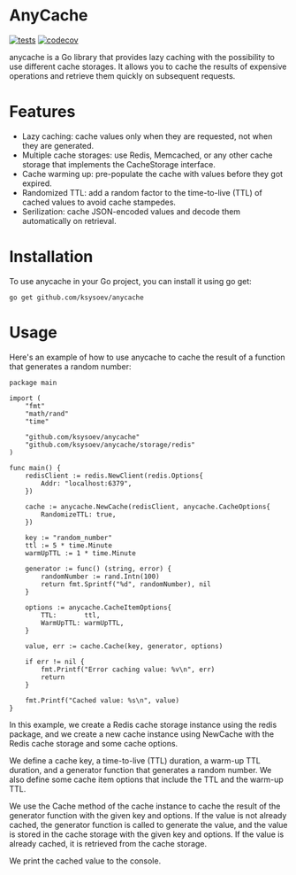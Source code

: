 # AnyCache

[![tests](https://github.com/ksysoev/anycache/actions/workflows/main.yml/badge.svg)](https://github.com/ksysoev/anycache/actions/workflows/main.yml)
[![codecov](https://codecov.io/gh/ksysoev/anycache/branch/main/graph/badge.svg?token=J7936BN4R2)](https://codecov.io/gh/ksysoev/anycache)

anycache is a Go library that provides lazy caching with the possibility to use different cache storages. It allows you to cache the results of expensive operations and retrieve them quickly on subsequent requests.

# Features

- Lazy caching: cache values only when they are requested, not when they are generated.
- Multiple cache storages: use Redis, Memcached, or any other cache storage that implements the CacheStorage interface.
- Cache warming up: pre-populate the cache with values before they got expired.
- Randomized TTL: add a random factor to the time-to-live (TTL) of cached values to avoid cache stampedes.
- Serilization: cache JSON-encoded values and decode them automatically on retrieval.

# Installation

To use anycache in your Go project, you can install it using go get:

```
go get github.com/ksysoev/anycache
```

# Usage

Here's an example of how to use anycache to cache the result of a function that generates a random number:

```
package main

import (
    "fmt"
    "math/rand"
    "time"

    "github.com/ksysoev/anycache"
    "github.com/ksysoev/anycache/storage/redis"
)

func main() {
    redisClient := redis.NewClient(redis.Options{
        Addr: "localhost:6379",
    })

    cache := anycache.NewCache(redisClient, anycache.CacheOptions{
        RandomizeTTL: true,
    })

    key := "random_number"
    ttl := 5 * time.Minute
    warmUpTTL := 1 * time.Minute

    generator := func() (string, error) {
        randomNumber := rand.Intn(100)
        return fmt.Sprintf("%d", randomNumber), nil
    }

    options := anycache.CacheItemOptions{
        TTL:       ttl,
        WarmUpTTL: warmUpTTL,
    }

    value, err := cache.Cache(key, generator, options)

    if err != nil {
        fmt.Printf("Error caching value: %v\n", err)
        return
    }

    fmt.Printf("Cached value: %s\n", value)
}
```

In this example, we create a Redis cache storage instance using the redis package, and we create a new cache instance using NewCache with the Redis cache storage and some cache options.

We define a cache key, a time-to-live (TTL) duration, a warm-up TTL duration, and a generator function that generates a random number. We also define some cache item options that include the TTL and the warm-up TTL.

We use the Cache method of the cache instance to cache the result of the generator function with the given key and options. If the value is not already cached, the generator function is called to generate the value, and the value is stored in the cache storage with the given key and options. If the value is already cached, it is retrieved from the cache storage.

We print the cached value to the console.
